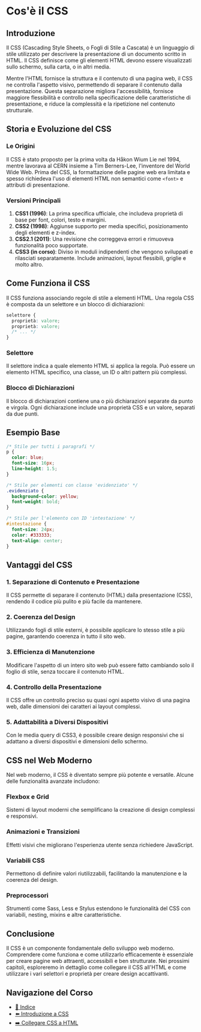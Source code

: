 # Cos'è il CSS

## Introduzione

Il CSS (Cascading Style Sheets, o Fogli di Stile a Cascata) è un linguaggio di stile utilizzato per descrivere la presentazione di un documento scritto in HTML. Il CSS definisce come gli elementi HTML devono essere visualizzati sullo schermo, sulla carta, o in altri media.

Mentre l'HTML fornisce la struttura e il contenuto di una pagina web, il CSS ne controlla l'aspetto visivo, permettendo di separare il contenuto dalla presentazione. Questa separazione migliora l'accessibilità, fornisce maggiore flessibilità e controllo nella specificazione delle caratteristiche di presentazione, e riduce la complessità e la ripetizione nel contenuto strutturale.

## Storia e Evoluzione del CSS

### Le Origini

Il CSS è stato proposto per la prima volta da Håkon Wium Lie nel 1994, mentre lavorava al CERN insieme a Tim Berners-Lee, l'inventore del World Wide Web. Prima del CSS, la formattazione delle pagine web era limitata e spesso richiedeva l'uso di elementi HTML non semantici come `<font>` e attributi di presentazione.

### Versioni Principali

1. **CSS1 (1996)**: La prima specifica ufficiale, che includeva proprietà di base per font, colori, testo e margini.
2. **CSS2 (1998)**: Aggiunse supporto per media specifici, posizionamento degli elementi e z-index.
3. **CSS2.1 (2011)**: Una revisione che correggeva errori e rimuoveva funzionalità poco supportate.
4. **CSS3 (in corso)**: Diviso in moduli indipendenti che vengono sviluppati e rilasciati separatamente. Include animazioni, layout flessibili, griglie e molto altro.

## Come Funziona il CSS

Il CSS funziona associando regole di stile a elementi HTML. Una regola CSS è composta da un selettore e un blocco di dichiarazioni:

```css
selettore {
  proprietà: valore;
  proprietà: valore;
  /* ... */
}
```

### Selettore

Il selettore indica a quale elemento HTML si applica la regola. Può essere un elemento HTML specifico, una classe, un ID o altri pattern più complessi.

### Blocco di Dichiarazioni

Il blocco di dichiarazioni contiene una o più dichiarazioni separate da punto e virgola. Ogni dichiarazione include una proprietà CSS e un valore, separati da due punti.

## Esempio Base

```css
/* Stile per tutti i paragrafi */
p {
  color: blue;
  font-size: 16px;
  line-height: 1.5;
}

/* Stile per elementi con classe 'evidenziato' */
.evidenziato {
  background-color: yellow;
  font-weight: bold;
}

/* Stile per l'elemento con ID 'intestazione' */
#intestazione {
  font-size: 24px;
  color: #333333;
  text-align: center;
}
```

## Vantaggi del CSS

### 1. Separazione di Contenuto e Presentazione

Il CSS permette di separare il contenuto (HTML) dalla presentazione (CSS), rendendo il codice più pulito e più facile da mantenere.

### 2. Coerenza del Design

Utilizzando fogli di stile esterni, è possibile applicare lo stesso stile a più pagine, garantendo coerenza in tutto il sito web.

### 3. Efficienza di Manutenzione

Modificare l'aspetto di un intero sito web può essere fatto cambiando solo il foglio di stile, senza toccare il contenuto HTML.

### 4. Controllo della Presentazione

Il CSS offre un controllo preciso su quasi ogni aspetto visivo di una pagina web, dalle dimensioni dei caratteri ai layout complessi.

### 5. Adattabilità a Diversi Dispositivi

Con le media query di CSS3, è possibile creare design responsivi che si adattano a diversi dispositivi e dimensioni dello schermo.

## CSS nel Web Moderno

Nel web moderno, il CSS è diventato sempre più potente e versatile. Alcune delle funzionalità avanzate includono:

### Flexbox e Grid

Sistemi di layout moderni che semplificano la creazione di design complessi e responsivi.

### Animazioni e Transizioni

Effetti visivi che migliorano l'esperienza utente senza richiedere JavaScript.

### Variabili CSS

Permettono di definire valori riutilizzabili, facilitando la manutenzione e la coerenza del design.

### Preprocessori

Strumenti come Sass, Less e Stylus estendono le funzionalità del CSS con variabili, nesting, mixins e altre caratteristiche.

## Conclusione

Il CSS è un componente fondamentale dello sviluppo web moderno. Comprendere come funziona e come utilizzarlo efficacemente è essenziale per creare pagine web attraenti, accessibili e ben strutturate. Nei prossimi capitoli, esploreremo in dettaglio come collegare il CSS all'HTML e come utilizzare i vari selettori e proprietà per creare design accattivanti.

## Navigazione del Corso
- [📑 Indice](../README.md)
- [⬅️ Introduzione a CSS](./README.md)
- [➡️ Collegare CSS a HTML](./02-CollegareCSS.md)